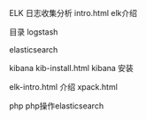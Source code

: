 ELK 日志收集分析
intro.html elk介绍

目录
logstash 

elasticsearch

kibana
kib-install.html  kibana 安装

elk-intro.html    介绍
xpack.html

php php操作elasticsearch